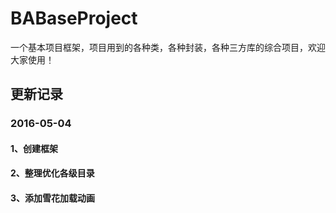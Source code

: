 # BABaseProject
一个基本项目框架，项目用到的各种类，各种封装，各种三方库的综合项目，欢迎大家使用！

## 更新记录

### 2016-05-04 
#### 1、创建框架
#### 2、整理优化各级目录
#### 3、添加雪花加载动画









